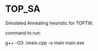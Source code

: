 # TOP_SA
Simulated Annealing heuristic for TOPTW. 

command to run:

g++ -O3 .\main.cpp -o main
main.exe
